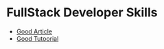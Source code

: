 # FullStack Developer Skills

* [Good Article](https://www.upgrad.com/blog/skills-to-become-a-full-stack-developer/)
* [Good Tutoorial](https://www.guru99.com/full-stack-developer.html)
